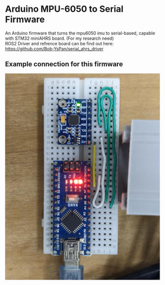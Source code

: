 # Arduino MPU-6050 to Serial Firmware
An Arduino firmware that turns the mpu6050 imu to serial-based, capable with STM32 miniAHRS board. (For my research need)  
ROS2 Driver and refrence board can be find out here:  
https://github.com/Bob-YsPan/serial_ahrs_driver  
## Example connection for this firmware
![Connection Example](LMC_20250701_120748_lmc_8.4.jpg)  
